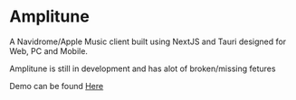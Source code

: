 # Amplitune

A Navidrome/Apple Music client built using NextJS and Tauri designed for Web, PC and Mobile.

Amplitune is still in development and has alot of broken/missing fetures

Demo can be found <a href="https://web.amplitune.app" target="_blank">Here</a>